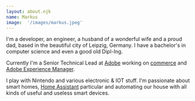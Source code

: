 ```yaml
---
layout: about.njk
name: Markus
image:  '/images/markus.jpeg'
---
```


I'm a developer, an engineer, a husband of a wonderful wife and a proud dad,
based in the beautiful city of Leipzig, Germany. I have a bachelor's in
computer science and even a good old Dipl-Ing.

Currently I'm a Senior Technical Lead at <a href="https://www.adobe.com" target="__blank">Adobe</a>
working on <a href="https://github.com/adobe/aem-core-cif-components" target="__blank">commerce</a>
and <a href="https://www.adobe.com/marketing/experience-manager.html" target="__blank">Adobe Experience Manager</a>.

I play with Nintendo and various electronic & IOT stuff. I'm passionate about smart homes,
<a href="https://www.home-assistant.io/" target="__blank">Home Assistant</a> particular
and automating our house with all kinds of useful and useless smart devices.
